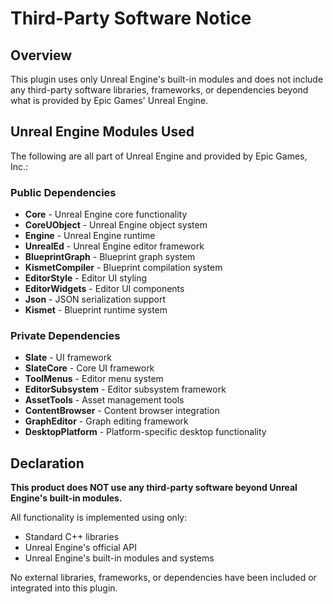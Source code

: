 # Third-Party Software Notice

## Overview
This plugin uses only Unreal Engine's built-in modules and does not include any third-party software libraries, frameworks, or dependencies beyond what is provided by Epic Games' Unreal Engine.

## Unreal Engine Modules Used
The following are all part of Unreal Engine and provided by Epic Games, Inc.:

### Public Dependencies
- **Core** - Unreal Engine core functionality
- **CoreUObject** - Unreal Engine object system
- **Engine** - Unreal Engine runtime
- **UnrealEd** - Unreal Engine editor framework
- **BlueprintGraph** - Blueprint graph system
- **KismetCompiler** - Blueprint compilation system
- **EditorStyle** - Editor UI styling
- **EditorWidgets** - Editor UI components
- **Json** - JSON serialization support
- **Kismet** - Blueprint runtime system

### Private Dependencies
- **Slate** - UI framework
- **SlateCore** - Core UI framework
- **ToolMenus** - Editor menu system
- **EditorSubsystem** - Editor subsystem framework
- **AssetTools** - Asset management tools
- **ContentBrowser** - Content browser integration
- **GraphEditor** - Graph editing framework
- **DesktopPlatform** - Platform-specific desktop functionality

## Declaration
**This product does NOT use any third-party software beyond Unreal Engine's built-in modules.**

All functionality is implemented using only:
- Standard C++ libraries
- Unreal Engine's official API
- Unreal Engine's built-in modules and systems

No external libraries, frameworks, or dependencies have been included or integrated into this plugin.